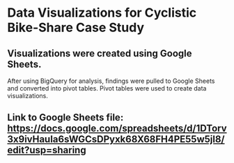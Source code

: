 # Data Visualizations for Cyclistic Bike-Share Case Study

## Visualizations were created using Google Sheets.
After using BigQuery for analysis, findings were pulled to Google Sheets and converted into pivot tables. Pivot tables were used to create data visualizations.

## Link to Google Sheets file: https://docs.google.com/spreadsheets/d/1DTorv3x9ivHauIa6sWGCsDPyxk68X68FH4PE55w5jl8/edit?usp=sharing
